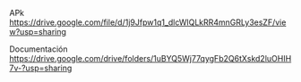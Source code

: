APk https://drive.google.com/file/d/1j9Jfpw1q1_dlcWlQLkRR4mnGRLy3esZF/view?usp=sharing

Documentación https://drive.google.com/drive/folders/1uBYQ5Wj77qygFb2Q6tXskd2luOHIH7v-?usp=sharing
